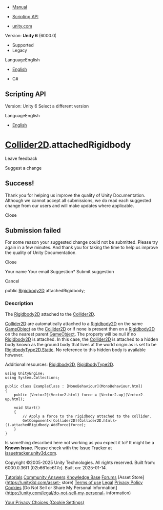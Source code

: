 [ ]()

  * [Manual](../Manual/index.html)
  * [Scripting API](../ScriptReference/index.html)

  * [unity.com](https://unity.com/)

Version: **Unity 6** (6000.0)

  * Supported
  * Legacy

LanguageEnglish

  * [English]()

  * C#

[ ](https://docs.unity3d.com)

## Scripting API

Version: Unity 6 Select a different version

LanguageEnglish

  * [English]()

#  [Collider2D](Collider2D.html).attachedRigidbody

Leave feedback

Suggest a change

## Success!

Thank you for helping us improve the quality of Unity Documentation. Although
we cannot accept all submissions, we do read each suggested change from our
users and will make updates where applicable.

Close

## Submission failed

For some reason your suggested change could not be submitted. Please <a>try
again</a> in a few minutes. And thank you for taking the time to help us
improve the quality of Unity Documentation.

Close

Your name Your email Suggestion* Submit suggestion

Cancel

[ ]()

public [Rigidbody2D](Rigidbody2D.html) attachedRigidbody;

### Description

The [Rigidbody2D](Rigidbody2D.html) attached to the
[Collider2D](Collider2D.html).

[Collider2D](Collider2D.html) are automatically attached to a
[Rigidbody2D](Rigidbody2D.html) on the same [GameObject](GameObject.html) as
the [Collider2D](Collider2D.html) or if none is present then on a
[Rigidbody2D](Rigidbody2D.html) on the nearest parent
[GameObject](GameObject.html). The property will be null if no
[Rigidbody2D](Rigidbody2D.html) is attached. In this case, the
[Collider2D](Collider2D.html) is attached to a hidden body known as the ground
body that lives at the world origin as is set to be
[RigidbodyType2D.Static](RigidbodyType2D.Static.html). No reference to this
hidden body is available however.  
  
Additional resources: [Rigidbody2D](Rigidbody2D.html),
[RigidbodyType2D](RigidbodyType2D.html).

    
    
    using UnityEngine;
    using System.Collections;  
      
    public class ExampleClass : [MonoBehaviour](MonoBehaviour.html)
    {
        public [Vector2](Vector2.html) force = [Vector2.up](Vector2-up.html);  
      
        void Start()
        {
            // Apply a force to the rigidbody attached to the collider.
            GetComponent<[Collider2D](Collider2D.html)>().attachedRigidbody.AddForce(force);
        }
    }
    

Is something described here not working as you expect it to? It might be a
**Known Issue**. Please check with the Issue Tracker at
[issuetracker.unity3d.com](https://issuetracker.unity3d.com).

Copyright ©2005-2025 Unity Technologies. All rights reserved. Built from:
6000.0.36f1 (02b661dc617c). Built on: 2025-01-14.

[Tutorials](https://unity3d.com/learn) [Community
Answers](https://answers.unity3d.com) [Knowledge
Base](https://support.unity3d.com/hc/en-us)
[Forums](https://forum.unity3d.com) [Asset Store](https://unity3d.com/asset-
store) [Terms of use](https://docs.unity3d.com/Manual/TermsOfUse.html)
[Legal](https://unity.com/legal) [Privacy
Policy](https://unity.com/legal/privacy-policy)
[Cookies](https://unity.com/legal/cookie-policy) [Do Not Sell or Share My
Personal Information](https://unity.com/legal/do-not-sell-my-personal-
information)

[Your Privacy Choices (Cookie Settings)](javascript:void\(0\);)

